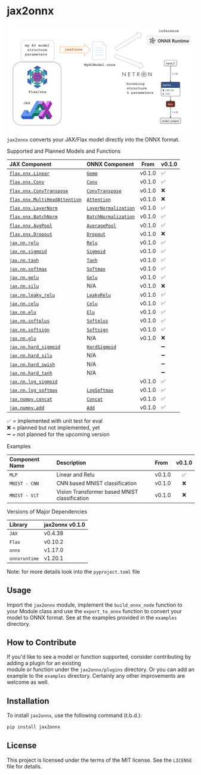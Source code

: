 # jax2onnx


![img.png](img.png)

`jax2onnx` converts your JAX/Flax model directly into the ONNX format.  


Supported and Planned Models and Functions

| JAX Component                                                                                                                               | ONNX Component                                                                       | From   | v0.1.0 |
|:--------------------------------------------------------------------------------------------------------------------------------------------|:-------------------------------------------------------------------------------------|--------| ------ |
| [`flax.nnx.Linear`](https://flax.readthedocs.io/en/latest/api_reference/flax.nnx/nn/linear.html#flax.nnx.Linear)                            | [`Gemm`](https://onnx.ai/onnx/operators/onnx__Gemm.html)                             | v0.1.0 | ✅      |
| [`flax.nnx.Conv`](https://flax.readthedocs.io/en/latest/api_reference/flax.nnx/nn/conv.html#flax.nnx.Conv)                                  | [`Conv`](https://onnx.ai/onnx/operators/onnx__Conv.html)                             | v0.1.0 | ✅      |
| [`flax.nnx.ConvTranspose`](https://flax.readthedocs.io/en/latest/api_reference/flax.nnx/nn/conv.html#flax.nnx.ConvTranspose)                | [`ConvTranspose`](https://onnx.ai/onnx/operators/onnx__ConvTranspose.html)           | v0.1.0 | ❌      |
| [`flax.nnx.MultiHeadAttention`](https://flax.readthedocs.io/en/latest/api_reference/flax.nnx/nn/attention.html#flax.nnx.MultiHeadAttention) | [`Attention`](https://onnx.ai/onnx/operators/onnx__Attention.html)                   | v0.1.0 | ❌      |
| [`flax.nnx.LayerNorm`](https://flax.readthedocs.io/en/latest/api_reference/flax.nnx/nn/normalization.html#flax.nnx.LayerNorm)               | [`LayerNormalization`](https://onnx.ai/onnx/operators/onnx__LayerNormalization.html) | v0.1.0 | ✅      |
| [`flax.nnx.BatchNorm`](https://flax.readthedocs.io/en/latest/api_reference/flax.nnx/nn/normalization.html#flax.nnx.BatchNorm)               | [`BatchNormalization`](https://onnx.ai/onnx/operators/onnx__BatchNormalization.html) | v0.1.0 | ✅      |
| [`flax.nnx.AvgPool`](https://flax.readthedocs.io/en/latest/api_reference/flax.nnx/nn/pooling.html#flax.nnx.AvgPool)                         | [`AveragePool`](https://onnx.ai/onnx/operators/onnx__AveragePool.html)               | v0.1.0 | ✅      |
| [`flax.nnx.Dropout`](https://flax.readthedocs.io/en/latest/api_reference/flax.nnx/nn/dropout.html#flax.nnx.Dropout)                         | [`Dropout`](https://onnx.ai/onnx/operators/onnx__Dropout.html)                       | v0.1.0 | ❌      |
| [`jax.nn.relu`](https://jax.readthedocs.io/en/latest/jax.nn.html#jax.nn.relu)                                                               | [`Relu`](https://onnx.ai/onnx/operators/onnx__Relu.html)                             | v0.1.0 | ✅      |
| [`jax.nn.sigmoid`](https://jax.readthedocs.io/en/latest/jax.nn.html#jax.nn.sigmoid)                                                         | [`Sigmoid`](https://onnx.ai/onnx/operators/onnx__Sigmoid.html)                       | v0.1.0 | ✅      |
| [`jax.nn.tanh`](https://jax.readthedocs.io/en/latest/jax.nn.html#jax.nn.tanh)                                                               | [`Tanh`](https://onnx.ai/onnx/operators/onnx__Tanh.html)                             | v0.1.0 | ✅      |
| [`jax.nn.softmax`](https://jax.readthedocs.io/en/latest/jax.nn.html#jax.nn.softmax)                                                         | [`Softmax`](https://onnx.ai/onnx/operators/onnx__Softmax.html)                       | v0.1.0 | ✅      |
| [`jax.nn.gelu`](https://jax.readthedocs.io/en/latest/jax.nn.html#jax.nn.gelu)                                                               | [`Gelu`](https://onnx.ai/onnx/operators/onnx__Gelu.html)                             | v0.1.0 | ✅      |
| [`jax.nn.silu`](https://jax.readthedocs.io/en/latest/jax.nn.html#jax.nn.silu)                                                               | N/A                                                                                  | v0.1.0 | ❌      |
| [`jax.nn.leaky_relu`](https://jax.readthedocs.io/en/latest/jax.nn.html#jax.nn.leaky_relu)                                                   | [`LeakyRelu`](https://onnx.ai/onnx/operators/onnx__LeakyRelu.html)                   | v0.1.0 | ✅      |
| [`jax.nn.celu`](https://jax.readthedocs.io/en/latest/jax.nn.html#jax.nn.celu)                                                               | [`Celu`](https://onnx.ai/onnx/operators/onnx__Celu.html)                             | v0.1.0 | ✅      |
| [`jax.nn.elu`](https://jax.readthedocs.io/en/latest/jax.nn.html#jax.nn.elu)                                                                 | [`Elu`](https://onnx.ai/onnx/operators/onnx__Elu.html)                               | v0.1.0 | ✅      |
| [`jax.nn.softplus`](https://jax.readthedocs.io/en/latest/jax.nn.html#jax.nn.softplus)                                                       | [`Softplus`](https://onnx.ai/onnx/operators/onnx__Softplus.html)                     | v0.1.0 | ✅      |
| [`jax.nn.softsign`](https://jax.readthedocs.io/en/latest/jax.nn.html#jax.nn.softsign)                                                       | [`Softsign`](https://onnx.ai/onnx/operators/onnx__Softsign.html)                     | v0.1.0 | ✅      |
| [`jax.nn.glu`](https://jax.readthedocs.io/en/latest/jax.nn.html#jax.nn.glu)                                                                 | N/A                                                                                  | v0.1.0 | ❌      |
| [`jax.nn.hard_sigmoid`](https://jax.readthedocs.io/en/latest/jax.nn.html#jax.nn.hard_sigmoid)                                               | [`HardSigmoid`](https://onnx.ai/onnx/operators/onnx__HardSigmoid.html)               |        | ➖      |
| [`jax.nn.hard_silu`](https://jax.readthedocs.io/en/latest/jax.nn.html#jax.nn.hard_silu)                                                     | N/A                                                                                  |        | ➖      |
| [`jax.nn.hard_swish`](https://jax.readthedocs.io/en/latest/jax.nn.html#jax.nn.hard_swish)                                                   | N/A                                                                                  |        | ➖      |
| [`jax.nn.hard_tanh`](https://jax.readthedocs.io/en/latest/jax.nn.html#jax.nn.hard_tanh)                                                     | N/A                                                                                  |        | ➖      |
| [`jax.nn.log_sigmoid`](https://jax.readthedocs.io/en/latest/jax.nn.html#jax.nn.log_sigmoid)                                                 |                                                                                      | v0.1.0 | ✅      |
| [`jax.nn.log_softmax`](https://jax.readthedocs.io/en/latest/jax.nn.html#jax.nn.log_softmax)                                                 | [`LogSoftmax`](https://onnx.ai/onnx/operators/onnx__LogSoftmax.html)                 | v0.1.0 | ✅      |
| [`jax.numpy.concat`](https://jax.readthedocs.io/en/latest/_autosummary/jax.numpy.concat.html)                                               | [`Concat`](https://onnx.ai/onnx/operators/onnx__Concat.html)                         | v0.1.0 | ✅      |
| [`jax.numpy.add`](https://jax.readthedocs.io/en/latest/_autosummary/jax.numpy.add.html)                                                     | [`Add`](https://onnx.ai/onnx/operators/onnx__Add.html)                               | v0.1.0 | ✅      |

✅ = implemented with unit test for eval<br>
❌ = planned but not implemented, yet<br>
➖ = not planned for the upcoming version

Examples

| Component Name  | Description                                   | From   | v0.1.0 |
|:----------------|:----------------------------------------------|:-------|:------:|
| `MLP`           | Linear and Relu                               | v0.1.0 |    ✅ |
| `MNIST - CNN`   | CNN based MNIST classification                | v0.1.0 |   ❌  |
| `MNIST - ViT`   | Vision Transformer based MNIST classification | v0.1.0 |   ❌  |


Versions of Major Dependencies

| Library       | jax2onnx v0.1.0 | 
|:--------------|:----------------| 
| `JAX`         | v0.4.38         | 
| `Flax`        | v0.10.2         | 
| `onnx`        | v1.17.0         |  
| `onnxruntime` | v1.20.1         |  

Note: for more details look into the `pyproject.toml` file



## Usage
Import the `jax2onnx` module, implement the `build_onnx_node` function to your Module class and use the `export_to_onnx` 
function to convert your model to ONNX format. See at the examples provided in the `examples` directory.

 

## How to Contribute

If you'd like to see a model or function supported, consider contributing by adding a plugin for an existing   
module or function under the `jax2onnx/plugins` directory. Or you can add an example to the `examples` directory. 
Certainly any other improvements are welcome as well.

## Installation

To install `jax2onnx`, use the following command (t.b.d.):

```bash
pip install jax2onnx  
```


 

## License

This project is licensed under the terms of the MIT license. See the `LICENSE` file for details.

